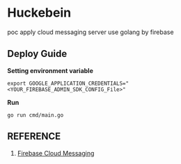 # Huckebein

poc apply cloud messaging server use golang by firebase

## Deploy Guide

**Setting environment variable**

```shell
export GOOGLE_APPLICATION_CREDENTIALS="<YOUR_FIREBASE_ADMIN_SDK_CONFIG_File>" 
```

**Run**

```shell
go run cmd/main.go   
```

## REFERENCE

1. [Firebase Cloud Messaging](https://firebase.google.com/docs/cloud-messaging/)